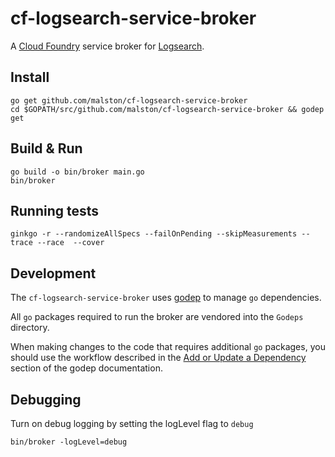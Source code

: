 # cf-logsearch-service-broker 

A [Cloud Foundry](http://docs.cloudfoundry.org/services/api.html) service broker for [Logsearch](http://www.logsearch.io/).

## Install

```
go get github.com/malston/cf-logsearch-service-broker
cd $GOPATH/src/github.com/malston/cf-logsearch-service-broker && godep get
```

## Build & Run

```
go build -o bin/broker main.go
bin/broker
```

## Running tests

```
ginkgo -r --randomizeAllSpecs --failOnPending --skipMeasurements --trace --race  --cover
```

## Development

The `cf-logsearch-service-broker`
 uses [godep](https://github.com/tools/godep) to manage `go` dependencies.

All `go` packages required to run the broker are vendored into the `Godeps` directory.

When making changes to the code that requires additional `go` packages, you should use the workflow described in the
[Add or Update a Dependency](https://github.com/tools/godep#add-a-dependency) section of the godep documentation.

## Debugging

Turn on debug logging by setting the logLevel flag to `debug`
```
bin/broker -logLevel=debug
```